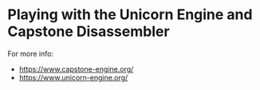 # Playing with the Unicorn Engine and Capstone Disassembler

For more info:

- https://www.capstone-engine.org/
- https://www.unicorn-engine.org/

